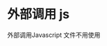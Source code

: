 # 外部调用 js

外部调用Javascript 文件不用使用<script> 标签， 直接写javascript 代码

Java对大小写敏感

对某个部件 进行操作和控制

所以一般控制的部件都使用id 标识 一般来说 对css文件id用得越少越好

由于HTML 和 CSS 负责的是静态网页的编写 而Js做的是动态部件 所以 一般的web逆向都是对JS进行逆向

### How?

.css文件的外部调用在head为文件中

而js文件不是全局文件 所以 在外部调用时通常在<body>标签中 且需要使用script标签，指明何时开始 何时结束

# 函数写法

### 不定参数的写法

function 函数名(option){

​	body

}

其中option代表参数不唯一 可能有多个 或者只有一个 但是为了防止 调用的时候 有的参数没有对应的初始值 所以一般会给初始值 或者默认为零的情况

  options = options || {};

  this.x = options.x || 0;

  this.y = options.y || 0;

类似这样的写法

### 带参数的函数写法

function myFunction(var1, var2)

{

​	代码

}

调用方法：

myFunciton(argument1, argument2);

# JS数据类型

字符串（string） 数字（number 注：没有int char long 之分） 空(NULL)  未定义（undefined）symbol

对象类型：

对象 数组 函数 

特殊对象：

正则 日期

## 动态类型

var 关键字 定义变量

var x;  // 未定义

var x = 5; // 数字

var x = "John" // 字符串

这里的x由于初始值的不同 程序自动定义对应的动态类型  

###### typeof 返回变量的数据类型

由于没有char 与 string的区别 所以 对于JS中的字符串并没有要求是单引号还是双引号

# JS对象

对象也是一个变量，但对象可以包含多个值（多个变量）

###### 每个值以 name:value 对呈现。 

var car = {name:"Fiat", model:500, color:"white"};

var person = {
   firstName:"John",
   lastName:"Doe",
   age:50,
   eyeColor:"blue"
 };

JavaScript 对象是变量的容器

# 访问对象方法与属性

### 访问对象属性

person.lastName;

person["lastNmae"]

返回值为Doe

### 访问对象方法

对象中定义一个函数 并作为对象的属性存储

通过添加（）调用

函数名 ：function()

{

​	body 不同属性对象之间定义用逗号隔开 最后一个不添加逗号

}

name = 对象名.函数名()

var person = {

  firstname:"Jack",

  lastname:"Doe",

  age:50,

  eyeColor:"blue",

  printfirsname:function()

  {

​    window.alert(this.firstname);

  }

};

person.printfirsname();

# JS作用域

### 局部变量和全局变量

没有在函数中声明的变量就是全局变量

在函数中声明的变量就是局部变量 其中 局部变量在函数执行完成后 会被销毁

全局变量会在关闭页面的时候销毁

函数参数只在函数内起作用 局部变量

# JS事件

###  HTML 事件

是浏览器行为，也可以是用户行为。

以下是 HTML 事件的实例：

-  HTML 页面完成加载
-  HTML input 字段改变时
-  HTML 按钮被点击

通常，当事件发生时，你可以做些事情。

在事件触发时 JavaScript 可以执行一些代码。

HTML 元素中可以添加事件属性，使用 JavaScript 代码来添加 HTML 元素。

### JS的作用

事件可以用于处理表单验证，用户输入，用户行为及浏览器动作:

- 页面加载时触发事件
- 页面关闭时触发事件
- 用户点击按钮执行动作
- 验证用户输入内容的合法性
- 等等 ...

可以使用多种方法来执行 JavaScript 事件代码：

- HTML 事件属性可以直接执行 JavaScript 代码
- HTML 事件属性可以调用 JavaScript 函数
- 你可以为 HTML 元素指定自己的事件处理程序
- 你可以阻止事件的发生。



# 正则表达式

正则表达式是由一个**字符序列**形成的**搜索模式**。

当你在文本中搜索数据时，你可以用搜索模式来描述你要查询的内容。

var patt = /runoob/i

实例解析：

**/runoob/i** 是一个正则表达式。

**runoob** 是一个**正则表达式主体** (用于检索)。

**i** 是一个**修饰符** (搜索不区分大小写)。

正则表达式通常用于两个字符串方法 : **search()** 和 **replace()**。

**search()**  方法用于检索字符串中指定的子字符串，或检索与正则表达式相匹配的子字符串，并返回子串的起始位置。

**replace()**  方法用于在字符串中用一些字符串替换另一些字符串，或替换一个与正则表达式匹配的子串。

实例：

var str = "Visit Runoob!";  var n = str.search(/Runoob/i);

输出结果为：

6

可以发现 字符串计数是从0开始 空格也算作一个字符 当字符串完全匹配的时候 就返回第一个字符的起始位置











